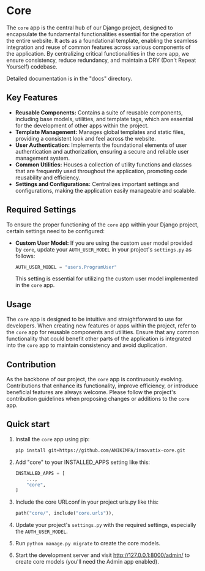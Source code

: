 # Core

The `core` app is the central hub of our Django project, designed to encapsulate the fundamental functionalities essential for the operation of the entire website. It acts as a foundational template, enabling the seamless integration and reuse of common features across various components of the application. By centralizing critical functionalities in the `core` app, we ensure consistency, reduce redundancy, and maintain a DRY (Don't Repeat Yourself) codebase.

Detailed documentation is in the "docs" directory.

## Key Features

- **Reusable Components:** Contains a suite of reusable components, including base models, utilities, and template tags, which are essential for the development of other apps within the project.
- **Template Management:** Manages global templates and static files, providing a consistent look and feel across the website.
- **User Authentication:** Implements the foundational elements of user authentication and authorization, ensuring a secure and reliable user management system.
- **Common Utilities:** Houses a collection of utility functions and classes that are frequently used throughout the application, promoting code reusability and efficiency.
- **Settings and Configurations:** Centralizes important settings and configurations, making the application easily manageable and scalable.

## Required Settings

To ensure the proper functioning of the `core` app within your Django project, certain settings need to be configured:

- **Custom User Model:** If you are using the custom user model provided by `core`, update your `AUTH_USER_MODEL` in your project's `settings.py` as follows:

    ```python
    AUTH_USER_MODEL = "users.ProgramUser"
    ```

    This setting is essential for utilizing the custom user model implemented in the `core` app.

## Usage

The `core` app is designed to be intuitive and straightforward to use for developers. When creating new features or apps within the project, refer to the `core` app for reusable components and utilities. Ensure that any common functionality that could benefit other parts of the application is integrated into the `core` app to maintain consistency and avoid duplication.

## Contribution

As the backbone of our project, the `core` app is continuously evolving. Contributions that enhance its functionality, improve efficiency, or introduce beneficial features are always welcome. Please follow the project's contribution guidelines when proposing changes or additions to the `core` app.

## Quick start

1. Install the `core` app using pip:

    ```bash
    pip install git+https://github.com/ANIKIMPA/innovatix-core.git
    ```

2. Add "core" to your INSTALLED_APPS setting like this:

    ```python
    INSTALLED_APPS = [
        ...,
        "core",
    ]
    ```

3. Include the core URLconf in your project urls.py like this:

    ```python
    path("core/", include("core.urls")),
    ```

4. Update your project's `settings.py` with the required settings, especially the `AUTH_USER_MODEL`.

5. Run `python manage.py migrate` to create the core models.

6. Start the development server and visit http://127.0.0.1:8000/admin/ to create core models (you'll need the Admin app enabled).

